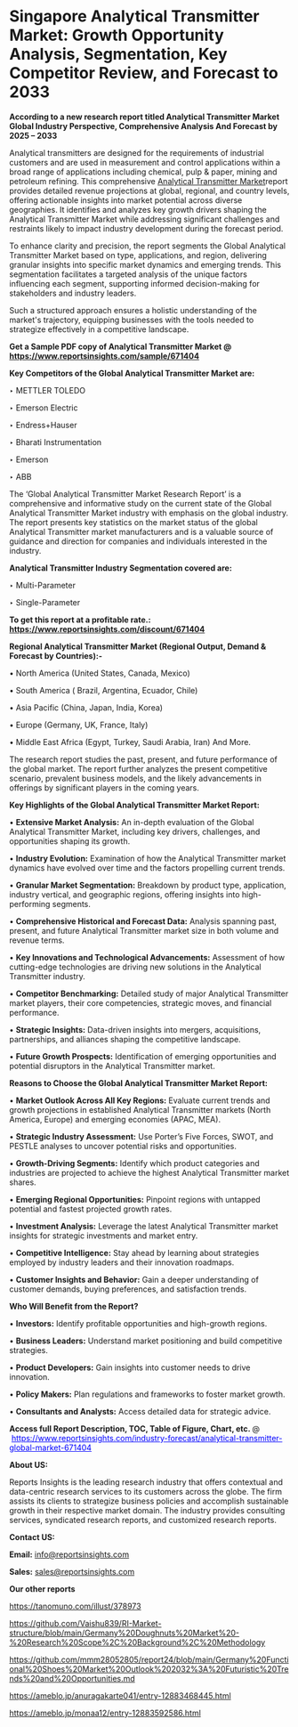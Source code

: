 # Singapore Analytical Transmitter Market: Growth Opportunity Analysis, Segmentation, Key Competitor Review, and Forecast to 2033

<strong>According to a new research report titled Analytical Transmitter Market Global Industry Perspective, Comprehensive Analysis And Forecast by 2025 – 2033</strong>

Analytical transmitters are designed for the requirements of industrial customers and are used in measurement and control applications within a broad range of applications including chemical, pulp & paper, mining and petroleum refining. This comprehensive <a href=https://www.reportsinsights.com/sample/671404>Analytical Transmitter Market</a>report provides detailed revenue projections at global, regional, and country levels, offering actionable insights into market potential across diverse geographies. It identifies and analyzes key growth drivers shaping the Analytical Transmitter Market while addressing significant challenges and restraints likely to impact industry development during the forecast period.

To enhance clarity and precision, the report segments the Global Analytical Transmitter Market based on type, applications, and region, delivering granular insights into specific market dynamics and emerging trends. This segmentation facilitates a targeted analysis of the unique factors influencing each segment, supporting informed decision-making for stakeholders and industry leaders.

Such a structured approach ensures a holistic understanding of the market's trajectory, equipping businesses with the tools needed to strategize effectively in a competitive landscape.

<strong>Get a Sample PDF copy of Analytical Transmitter Market </strong><strong>@<a href=https://www.reportsinsights.com/sample/671404 style=color:#0000ff;> https://www.reportsinsights.com/sample/671404</a></strong></font>

<strong>Key Competitors of the Global Analytical Transmitter Market are:</strong>

‣ METTLER TOLEDO

‣ Emerson Electric

‣ Endress+Hauser

‣ Bharati Instrumentation

‣ Emerson

‣ ABB

The ‘Global Analytical Transmitter Market Research Report’ is a comprehensive and informative study on the current state of the Global Analytical Transmitter Market industry with emphasis on the global industry. The report presents key statistics on the market status of the global Analytical Transmitter market manufacturers and is a valuable source of guidance and direction for companies and individuals interested in the industry.

<strong>Analytical Transmitter Industry Segmentation covered are:</strong>

‣ Multi-Parameter

‣ Single-Parameter

<strong>To get this report at a profitable rate.: <a href=https://www.reportsinsights.com/discount/671404 style=color:#0000ff;>https://www.reportsinsights.com/discount/671404</a></strong></font>

<strong>Regional Analytical Transmitter Market (Regional Output, Demand &amp; Forecast by Countries):-</strong>

• North America (United States, Canada, Mexico)

• South America ( Brazil, Argentina, Ecuador, Chile)

• Asia Pacific (China, Japan, India, Korea)

• Europe (Germany, UK, France, Italy)

• Middle East Africa (Egypt, Turkey, Saudi Arabia, Iran) And More.

The research report studies the past, present, and future performance of the global market. The report further analyzes the present competitive scenario, prevalent business models, and the likely advancements in offerings by significant players in the coming years.

<strong>Key Highlights of the Global Analytical Transmitter Market Report:</strong>

• <strong>Extensive Market Analysis:</strong> An in-depth evaluation of the Global Analytical Transmitter Market, including key drivers, challenges, and opportunities shaping its growth.

• <strong>Industry Evolution:</strong> Examination of how the Analytical Transmitter market dynamics have evolved over time and the factors propelling current trends.

• <strong>Granular Market Segmentation:</strong> Breakdown by product type, application, industry vertical, and geographic regions, offering insights into high-performing segments.

• <strong>Comprehensive Historical and Forecast Data:</strong> Analysis spanning past, present, and future Analytical Transmitter market size in both volume and revenue terms.

• <strong>Key Innovations and Technological Advancements:</strong> Assessment of how cutting-edge technologies are driving new solutions in the Analytical Transmitter industry.

• <strong>Competitor Benchmarking:</strong> Detailed study of major Analytical Transmitter market players, their core competencies, strategic moves, and financial performance.

• <strong>Strategic Insights:</strong> Data-driven insights into mergers, acquisitions, partnerships, and alliances shaping the competitive landscape.

• <strong>Future Growth Prospects:</strong> Identification of emerging opportunities and potential disruptors in the Analytical Transmitter market.

<strong>Reasons to Choose the Global Analytical Transmitter Market Report:</strong>

• <strong>Market Outlook Across All Key Regions:</strong> Evaluate current trends and growth projections in established Analytical Transmitter markets (North America, Europe) and emerging economies (APAC, MEA).

• <strong>Strategic Industry Assessment:</strong> Use Porter’s Five Forces, SWOT, and PESTLE analyses to uncover potential risks and opportunities.

• <strong>Growth-Driving Segments:</strong> Identify which product categories and industries are projected to achieve the highest Analytical Transmitter market shares.

• <strong>Emerging Regional Opportunities:</strong> Pinpoint regions with untapped potential and fastest projected growth rates.

• <strong>Investment Analysis:</strong> Leverage the latest Analytical Transmitter market insights for strategic investments and market entry.

• <strong>Competitive Intelligence:</strong> Stay ahead by learning about strategies employed by industry leaders and their innovation roadmaps.

• <strong>Customer Insights and Behavior:</strong> Gain a deeper understanding of customer demands, buying preferences, and satisfaction trends.

<strong>Who Will Benefit from the Report?</strong>

• <strong>Investors:</strong> Identify profitable opportunities and high-growth regions.

• <strong>Business Leaders:</strong> Understand market positioning and build competitive strategies.

• <strong>Product Developers:</strong> Gain insights into customer needs to drive innovation.

• <strong>Policy Makers:</strong> Plan regulations and frameworks to foster market growth.

• <strong>Consultants and Analysts:</strong> Access detailed data for strategic advice.
</ul>
<strong>Access full Report Description, TOC, Table of Figure, Chart, etc. </strong>@  <a href=https://www.reportsinsights.com/industry-forecast/analytical-transmitter-global-market-671404 style=color:#0000ff;>https://www.reportsinsights.com/industry-forecast/analytical-transmitter-global-market-671404</a></font>

<strong><strong>About US</strong>:</strong>

Reports Insights is the leading research industry that offers contextual and data-centric research services to its customers across the globe. The firm assists its clients to strategize business policies and accomplish sustainable growth in their respective market domain. The industry provides consulting services, syndicated research reports, and customized research reports.

<strong>Contact US:</strong>

<p class=""""><b>Email:</b> <a href=mailto:info@reportsinsights.com>info@reportsinsights.com</a></p>
<p class=""""><b>Sales:</b> <a href=mailto:sales@reportsinsights.com>sales@reportsinsights.com</a></p>

<strong>Our other reports</strong>

<a href=https://tanomuno.com/illust/378973>https://tanomuno.com/illust/378973</a>

<a href=https://github.com/Vaishu839/RI-Market-structure/blob/main/Germany%20Doughnuts%20Market%20-%20Research%20Scope%2C%20Background%2C%20Methodology>https://github.com/Vaishu839/RI-Market-structure/blob/main/Germany%20Doughnuts%20Market%20-%20Research%20Scope%2C%20Background%2C%20Methodology</a>

<a href=https://github.com/mmm28052805/report24/blob/main/Germany%20Functional%20Shoes%20Market%20Outlook%202032%3A%20Futuristic%20Trends%20and%20Opportunities.md>https://github.com/mmm28052805/report24/blob/main/Germany%20Functional%20Shoes%20Market%20Outlook%202032%3A%20Futuristic%20Trends%20and%20Opportunities.md</a>

<a href=https://ameblo.jp/anuragakarte041/entry-12883468445.html>https://ameblo.jp/anuragakarte041/entry-12883468445.html</a>

<a href=https://ameblo.jp/monaa12/entry-12883592586.html>https://ameblo.jp/monaa12/entry-12883592586.html</a>
